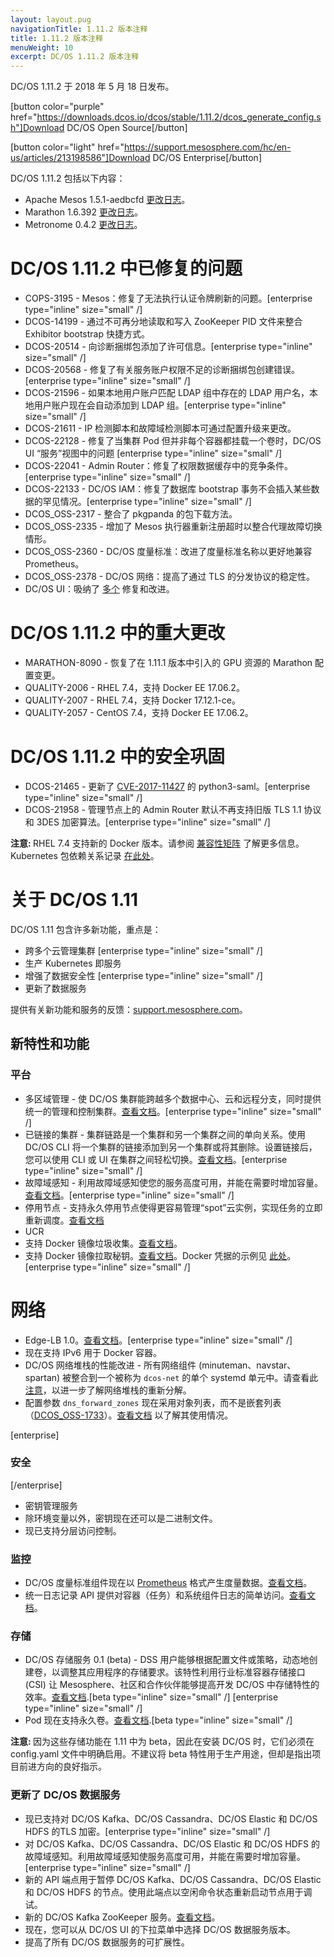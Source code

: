 ```yaml
---
layout: layout.pug
navigationTitle: 1.11.2 版本注释
title: 1.11.2 版本注释
menuWeight: 10
excerpt: DC/OS 1.11.2 版本注释
---
```


DC/OS 1.11.2 于 2018 年 5 月 18 日发布。

[button color="purple" href="https://downloads.dcos.io/dcos/stable/1.11.2/dcos_generate_config.sh"]Download DC/OS Open Source[/button]

[button color="light" href="https://support.mesosphere.com/hc/en-us/articles/213198586"]Download DC/OS Enterprise[/button]

DC/OS 1.11.2 包括以下内容：

- Apache Mesos 1.5.1-aedbcfd [更改日志](https://github.com/apache/mesos/blob/aedbcfd/CHANGELOG)。
- Marathon 1.6.392 [更改日志](https://github.com/dcos/dcos/pull/2678)。
- Metronome 0.4.2 [更改日志](https://github.com/dcos/metronome/releases/tag/v0.4.2)。


# DC/OS 1.11.2 中已修复的问题

- COPS-3195 - Mesos：修复了无法执行认证令牌刷新的问题。[enterprise type="inline" size="small" /]
- DCOS-14199 - 通过不可再分地读取和写入 ZooKeeper PID 文件来整合 Exhibitor bootstrap 快捷方式。
- DCOS-20514 - 向诊断捆绑包添加了许可信息。[enterprise type="inline" size="small" /]
- DCOS-20568 - 修复了有关服务账户权限不足的诊断捆绑包创建错误。[enterprise type="inline" size="small" /]
- DCOS-21596 - 如果本地用户账户匹配 LDAP 组中存在的 LDAP 用户名，本地用户账户现在会自动添加到 LDAP 组。[enterprise type="inline" size="small" /]
- DCOS-21611 - IP 检测脚本和故障域检测脚本可通过配置升级来更改。
- DCOS-22128 - 修复了当集群 Pod 但并非每个容器都挂载一个卷时，DC/OS UI “服务”视图中的问题 [enterprise type="inline" size="small" /]
- DCOS-22041 - Admin Router：修复了权限数据缓存中的竞争条件。[enterprise type="inline" size="small" /]
- DCOS-22133 - DC/OS IAM：修复了数据库 bootstrap 事务不会插入某些数据的罕见情况。[enterprise type="inline" size="small" /]
- DCOS_OSS-2317 - 整合了 pkgpanda 的包下载方法。
- DCOS_OSS-2335 - 增加了 Mesos 执行器重新注册超时以整合代理故障切换情形。
- DCOS_OSS-2360 - DC/OS 度量标准：改进了度量标准名称以更好地兼容 Prometheus。
- DCOS_OSS-2378 - DC/OS 网络：提高了通过 TLS 的分发协议的稳定性。
- DC/OS UI：吸纳了 [多个](https://github.com/dcos/dcos/pull/2799) 修复和改进。


# DC/OS 1.11.2 中的重大更改

- MARATHON-8090 - 恢复了在 1.11.1 版本中引入的 GPU 资源的 Marathon 配置变更。
- QUALITY-2006 - RHEL 7.4，支持 Docker EE 17.06.2。
- QUALITY-2007 - RHEL 7.4，支持 Docker 17.12.1-ce。
- QUALITY-2057 - CentOS 7.4，支持 Docker EE 17.06.2。

# DC/OS 1.11.2 中的安全巩固

- DCOS-21465 - 更新了 [CVE-2017-11427](https://www.kb.cert.org/vuls/id/475445) 的 python3-saml。[enterprise type="inline" size="small" /] 
- DCOS-21958 - 管理节点上的 Admin Router 默认不再支持旧版 TLS 1.1 协议和 3DES 加密算法。[enterprise type="inline" size="small" /] 


<p class="message--note"><strong>注意: </strong> 
RHEL 7.4 支持新的 Docker 版本。请参阅 <a href="https://docs.mesosphere.com/version-policy/">兼容性矩阵</a> 了解更多信息。
Kubernetes 包依赖关系记录 <a href="https://docs.mesosphere.com/services/kubernetes/1.2.0-1.10.5/install">在此处</a>。</p>


# 关于 DC/OS 1.11

DC/OS 1.11 包含许多新功能，重点是：
- 跨多个云管理集群 [enterprise type="inline" size="small" /]
- 生产 Kubernetes 即服务
- 增强了数据安全性 [enterprise type="inline" size="small" /]
- 更新了数据服务

提供有关新功能和服务的反馈：[support.mesosphere.com](https://support.mesosphere.com)。


## 新特性和功能

### 平台
- 多区域管理 - 使 DC/OS 集群能跨越多个数据中心、云和远程分支，同时提供统一的管理和控制集群。[查看文档](/cn/1.11/deploying-services/fault-domain-awareness)。[enterprise type="inline" size="small" /]
- 已链接的集群 - 集群链路是一个集群和另一个集群之间的单向关系。使用 DC/OS CLI 将一个集群的链接添加到另一个集群或将其删除。设置链接后，您可以使用 CLI 或 UI 在集群之间轻松切换。[查看文档](/cn/1.11/administering-clusters/multiple-clusters/cluster-links)。[enterprise type="inline" size="small" /]
 - 故障域感知 - 利用故障域感知使您的服务高度可用，并能在需要时增加容量。[查看文档](/cn/1.11/deploying-services/fault-domain-awareness)。[enterprise type="inline" size="small" /]
- 停用节点 - 支持永久停用节点使得更容易管理“spot”云实例，实现任务的立即重新调度。[查看文档](/cn/1.11/hybrid-cloud/features/decommission-nodes/)
- UCR
 - 支持 Docker 镜像垃圾收集。[查看文档](/cn/1.11/deploying-services/containerizers)。
 - 支持 Docker 镜像拉取秘钥。[查看文档](/cn/1.11/deploying-services/containerizers/)。Docker 凭据的示例见 [此处](/cn/1.11/installing/production/deploying-dcos/configuration/examples/#docker-credentials)。[enterprise type="inline" size="small" /]

# 网络
- Edge-LB 1.0。[查看文档](https://docs.mesosphere.com/services/edge-lb/1.0/)。[enterprise type="inline" size="small" /]
- 现在支持 IPv6 用于 Docker 容器。
- DC/OS 网络堆栈的性能改进 - 所有网络组件 (minuteman、navstar、spartan) 被整合到一个被称为 `dcos-net` 的单个 systemd 单元中。请查看此 [注意](/cn/1.11/networking/#a-note-on-software-re-architecture)，以进一步了解网络堆栈的重新分解。
- 配置参数 `dns_forward_zones` 现在采用对象列表，而不是嵌套列表（[DCOS_OSS-1733](https://jira.mesosphere.com/browse/DCOS_OSS-1733)）。[查看文档](/cn/1.11/installing/production/advanced-configuration/configuration-reference/#dns-forward-zones) 以了解其使用情况。

[enterprise]
### 安全
[/enterprise]
- 密钥管理服务
 - 除环境变量以外，密钥现在还可以是二进制文件。
 - 现已支持分层访问控制。

### 监控
- DC/OS 度量标准组件现在以 [Prometheus](https://prometheus.io/docs/instrumenting/exposition_formats/) 格式产生度量数据。[查看文档](/cn/1.11/metrics)。
- 统一日志记录 API 提供对容器（任务）和系统组件日志的简单访问。[查看文档](/cn/1.11/monitoring/logging/logging-api/logging-v2/)。

### 存储
- DC/OS 存储服务 0.1 (beta) - DSS 用户能够根据配置文件或策略，动态地创建卷，以调整其应用程序的存储要求。该特性利用行业标准容器存储接口 (CSI) 让 Mesosphere、社区和合作伙伴能够提高开发 DC/OS 中存储特性的效率。[查看文档](https://docs.mesosphere.com/services/beta-storage/0.1.0-beta/).[beta type="inline" size="small" /] [enterprise type="inline" size="small" /]
- Pod 现在支持永久卷。[查看文档](/cn/1.11/deploying-services/pods).[beta type="inline" size="small" /]

<p class="message--note"><strong>注意: </strong> 因为这些存储功能在 1.11 中为 beta，因此在安装 DC/OS 时，它们必须在config.yaml 文件中明确启用。不建议将 beta 特性用于生产用途，但却是指出项目前进方向的良好指示。</p>

### 更新了 DC/OS 数据服务
- 现已支持对 DC/OS Kafka、DC/OS Cassandra、DC/OS Elastic 和 DC/OS HDFS 的TLS 加密。[enterprise type="inline" size="small" /]
- 对 DC/OS Kafka、DC/OS Cassandra、DC/OS Elastic 和 DC/OS HDFS 的故障域感知。利用故障域感知使服务高度可用，并能在需要时增加容量。[enterprise type="inline" size="small" /]
- 新的 API 端点用于暂停 DC/OS Kafka、DC/OS Cassandra、DC/OS Elastic 和 DC/OS HDFS 的节点。使用此端点以空闲命令状态重新启动节点用于调试。
- 新的 DC/OS Kafka ZooKeeper 服务。[查看文档](/services/kafka-zookeeper)。
- 现在，您可以从 DC/OS UI 的下拉菜单中选择 DC/OS 数据服务版本。
- 提高了所有 DC/OS 数据服务的可扩展性。


